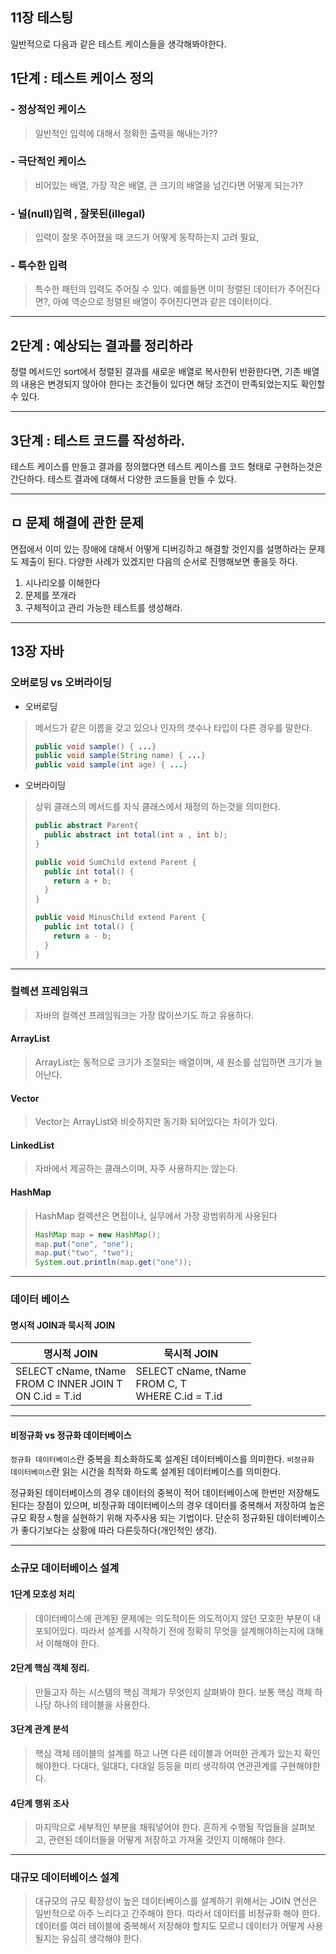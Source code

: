 
## 11장 테스팅


일반적으로 다음과 같은 테스트 케이스들을 생각해봐야한다.

## 1단계 : 테스트 케이스 정의
### - 정상적인 케이스
> 일반적인 입력에 대해서 정확한 출력을 해내는가?? 

### - 극단적인 케이스
> 비어있는 배열, 가장 작은 배열, 큰 크기의 배열을 넘긴다면 어떻게 되는가?

### - 널(null)입력 , 잘못된(illegal)
> 입력이 잘못 주어졌을 때 코드가 어떻게 동작하는지 고려 필요,

### - 특수한 입력
> 특수한 패턴의 입력도 주어질 수 있다. 예를들면 이미 정렬된 데이터가 주어진다면?, 아예 역순으로 정렬된 배열이 주어진다면과 같은 데이터이다.


---

## 2단계 : 예상되는 결과를 정리하라

정렬 메서드인 sort에서 정렬된 결과를 새로운 배열로 복사한뒤 반환한다면, 기존 배열의 내용은 변경되지 않아야 한다는 조건들이 있다면 해당
조건이 만족되었는지도 확인할 수 있다.

---

## 3단계 : 테스트 코드를 작성하라.

테스트 케이스를 만들고 결과를 정의했다면 테스트 케이스를 코드 형태로 구현하는것은 간단하다.
테스트 결과에 대해서 다양한 코드들을 만들 수 있다.

---


## ㅁ 문제 해결에 관한 문제

면접에서 이미 있는 장애에 대해서 어떻게 디버깅하고 해결할 것인지를 설명하라는 문제도 제출이 된다.
다양한 사례가 있겠지만 다음의 순서로 진행해보면 좋을듯 하다.

1. 시나리오를 이해한다
2. 문제를 쪼개라
3. 구체적이고 관리 가능한 테스트를 생성해라.


---


## 13장 자바

### 오버로딩 vs 오버라이딩

 - 오버로딩 
> 메서드가 같은 이름을 갖고 있으나 인자의 갯수나 타입이 다른 경우를 말한다.
> ```java
> public void sample() { ...}
> public void sample(String name) { ...}
> public void sample(int age) { ...}
> ```

 - 오버라이딩
> 상위 클래스의 메서드를 자식 클래스에서 재정의 하는것을 의미한다.
> ```java
> public abstract Parent{
>   public abstract int total(int a , int b);
> }
> 
> public void SumChild extend Parent {
>   public int total() {
>     return a + b;
>   }
> }
> 
> public void MinusChild extend Parent {
>   public int total() {
>     return a - b;
>   }
> }
> ```

---

### 컬렉션 프레임워크
> 자바의 컬렉션 프레임워크는 가장 많이쓰기도 하고 유용하다.

#### ArrayList
> ArrayList는 동적으로 크기가 조절되는 배열이며, 새 원소를 삽입하면 크기가 늘어난다.

#### Vector
> Vector는 ArrayList와 비슷하지만 동기화 되어있다는 차이가 있다.

#### LinkedList
> 자바에서 제공하는 클래스이며, 자주 사용하지는 않는다.

#### HashMap
> HashMap 컬렉션은 면접이나, 실무에서 가장 광범위하게 사용된다
> ```java
> HashMap map = new HashMap();
> map.put("one", "one");
> map.put("two", "two");
> System.out.println(map.get("one"));
> ```


---

### 데이터 베이스


#### 명시적 JOIN과 묵시적 JOIN


명시적 JOIN | 묵시적 JOIN
----------|----------
SELECT cName, tName <br> FROM C INNER JOIN T <br> ON C.id = T.id| SELECT cName, tName <br> FROM C, T <br> WHERE C.id = T.id

---

#### 비정규화 vs 정규화 데이터베이스

`정규화 데이터베이스`란 중복을 최소화하도록 설계된 데이터베이스를 의미한다. 
`비정규화 데이터베이스`란 읽는 시간을 최적화 하도록 설계된 데이터베이스를 의미한다.

정규화된 데이터베이스의 경우 데이터의 중복이 적어 데이터베이스에 한번만 저장해도 된다는 장점이 있으며, 비정규화 데이터베이스의 경우
데이터를 중복해서 저장하여 높은 규모 확장ㅅ헝을 실현하기 위해 자주사용 되는 기법이다. 
단순히 정규화된 데이터베이스가 좋다기보다는 상황에 따라 다른듯하다(개인적인 생각).

---

### 소규모 데이터베이스 설계

#### 1단계 모호성 처리
> 데이터베이스에 관계된 문제에는 의도적이든 의도적이지 않던 모호한 부분이 내포되어있다.
> 따라서 설계를 시작하기 전에 정확히 무엇을 설계해야하는지에 대해서 이해해야 한다.


#### 2단계 핵심 객체 정리.
> 만들고자 하는 시스템의 핵심 객체가 무엇인지 살펴봐야 한다. 보통 핵심 객체 하나당 하나의 테이블을 사용한다.

#### 3단계 관계 분석
> 핵심 객체 테이블의 설계를 하고 나면 다른 테이블과 어떠한 관계가 있는지 확인해야한다. 다대다, 일대다, 다대일 등등을 미리 생각하여
> 연관관계를 구현해야한다.

#### 4단계 행위 조사
> 마지막으로 세부적인 부분을 채워넣어야 한다. 흔하게 수행될 작업들을 살펴보고, 관련된 데이터들을
> 어떻게 저장하고 가져올 것인지 이해해야 한다.

---

### 대규모 데이터베이스 설계
> 대규모의 규모 확장성이 높은 데이터베이스를 설계하기 위해서는 JOIN 연산은 일반적으로 아주 느리다고 간주해야 한다.
> 따라서 데이터를 비정규화 해야 한다. 데이터를 여러 테이블에 중복해서 저장해야 할지도 모르니 데이터가 어떻게 사용될지는 유심히 생각해야 한다.

